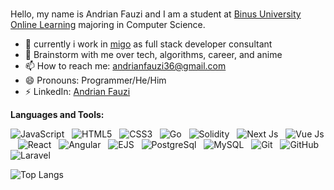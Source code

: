 ### 

<!--
**AndrianFauzi/AndrianFauzi** is a ✨ _special_ ✨ repository because its `README.md` (this file) appears on your GitHub profile.

Here are some ideas to get you started:

- 🔭 I’m currently working on ...
- 🌱 I’m currently learning ...
- 👯 I’m looking to collaborate on ...
- 🤔 I’m looking for help with ...
- 💬 Ask me about ...
- 📫 How to reach me: ...
- 😄 Pronouns: ...
- ⚡ Fun fact: ...
-->
Hello, my name is Andrian Fauzi and I am a student at [Binus University Online Learning](https://onlinelearning.binus.ac.id/) majoring in Computer Science.

- 🔭 currently i work in [migo](https://migo.io/) as full stack developer consultant
- 💬 Brainstorm with me over tech, algorithms, career, and anime 
- 📫 How to reach me: andrianfauzi36@gmail.com
- 😄 Pronouns: Programmer/He/Him
- ⚡ LinkedIn: [Andrian Fauzi](https://www.linkedin.com/in/andrian-fauzi/) 


**Languages and Tools:** 

![JavaScript](https://img.shields.io/badge/logo-javascript-blue?logo=javascript)&nbsp;&nbsp;
![HTML5](https://img.shields.io/badge/logo-html5-blue?logo=html5)&nbsp;&nbsp;
![CSS3](https://img.shields.io/badge/logo-css3-blue?logo=css3)&nbsp;&nbsp;
![Go](https://img.shields.io/badge/logo-go-blue?logo=go)&nbsp;&nbsp;
![Solidity](https://img.shields.io/badge/logo-solidity-blue?logo=solidity)&nbsp;&nbsp;
![Next Js](https://img.shields.io/badge/logo-next.js-blue?logo=next.js)&nbsp;&nbsp;
![Vue Js](https://img.shields.io/badge/logo-vue.js-blue?logo=vue.js)&nbsp;&nbsp;
![React](https://img.shields.io/badge/logo-react-blue?logo=react)&nbsp;&nbsp;
![Angular](https://img.shields.io/badge/logo-angular-blue?logo=angular)&nbsp;&nbsp;
![EJS](https://img.shields.io/badge/logo-ejs-blue?logo=ejs)&nbsp;&nbsp;
![PostgreSql](https://img.shields.io/badge/logo-postgresql-blue?logo=postgresql)&nbsp;&nbsp;
![MySQL](https://img.shields.io/badge/logo-mysql-blue?logo=mysql)&nbsp;&nbsp;
![Git](https://img.shields.io/badge/logo-git-blue?logo=git)&nbsp;&nbsp;
![GitHub](https://img.shields.io/badge/logo-github-blue?logo=github)&nbsp;&nbsp;
![Laravel](https://img.shields.io/badge/logo-laravel-blue?logo=laravel)&nbsp;&nbsp;


![Top Langs](https://github-readme-stats.vercel.app/api/top-langs/?username=AndrianFauzi&hide=TeX&layout=compact)
<!-- [![Anurag’s github stats](https://github-readme-stats.vercel.app/api?username=AndrianFauzi)](https://github.com/deepajarout) -->
